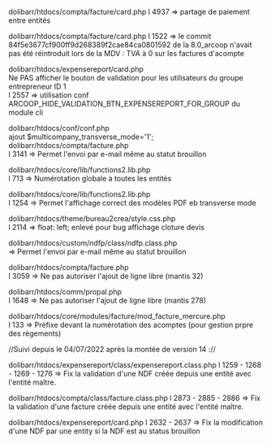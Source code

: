 dolibarr/htdocs/compta/facture/card.php
l 4937 => partage de paiement entre entités

dolibarr/htdocs/compta/facture/card.php
    l 1522 => le commit 84f5e3677cf900ff9d268389f2cae84ca0801592 de la 8.0_arcoop
    n'avait pas été réintroduit lors de la MDV : TVA à 0 sur les factures d'acompte

dolibarr/htdocs/expensereport/card.php  
    Ne PAS afficher le bouton de validation pour les utilisateurs du groupe entrepreneur ID 1  
    l 2557 => utilisation conf ARCOOP_HIDE_VALIDATION_BTN_EXPENSEREPORT_FOR_GROUP du module cli

dolibarr/htdocs/conf/conf.php  
    ajout $multicompany_transverse_mode='1';
dolibarr/htdocs/compta/facture.php  
    l 3141	=> Permet l'envoi par e-mail même au statut brouillon

dolibarr/htdocs/core/lib/functions2.lib.php  
    l 713		=> Numérotation globale à toutes les entités

dolibarr/htdocs/core/lib/functions2.lib.php  
    l 1254	=> Permet l'affichage correct des modèles PDF eb transverse mode

dolibarr/htdocs/theme/bureau2crea/style.css.php  
    l 2114	=> float: left; enlevé pour bug affichage cloture devis

dolibarr/htdocs/custom/ndfp/class/ndfp.class.php  
    => Permet l'envoi par e-mail même au statut brouillon

dolibarr/htdocs/compta/facture.php  
    l 3059	=> Ne pas autoriser l'ajout de ligne libre (mantis 32)

dolibarr/htdocs/comm/propal.php  
    l 1648	=> Ne pas autoriser l'ajout de ligne libre (mantis 278)

dolibarr/htdocs/core/modules/facture/mod_facture_mercure.php  
    l 133		=> Préfixe devant la numérotation des acomptes (pour gestion prpre des règements)


//Suivi depuis le 04/07/2022 après la montée de version 14 ://

dolibarr/htdocs/expensereport/class/expensereport.class.php
    l 1259 - 1268 - 1269 - 1276 =>  Fix la validation d'une NDF créée depuis une entité
                                    avec l'entité maître.

dolibarr/htdocs/compta/class/facture.class.php
    l 2873 - 2885 - 2886 =>     Fix la validation d'une facture créée depuis une entité
                                avec l'entité maître.

dolibarr/htdocs/expensereport/card.php
    l 2632 - 2637 =>    Fix la modification d'une NDF par une entity si la NDF est au status
                        brouillon
